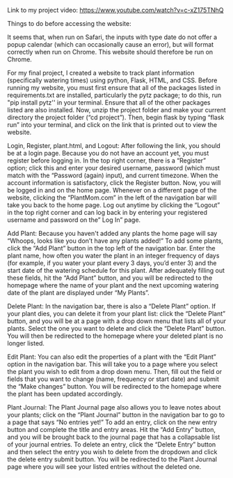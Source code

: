 Link to my project video: https://www.youtube.com/watch?v=c-xZ175TNhQ

Things to do before accessing the website:

It seems that, when run on Safari, the inputs with type date do not offer a popup calendar (which can occasionally cause an error), but will format correctly when run on Chrome.
This website should therefore be run on Chrome.

For my final project, I created a website to track plant information (specifically watering times) using python, Flask, HTML, and CSS. Before running my website, you must first
ensure that all of the packages listed in requirements.txt are installed, particularly the pytz package; to do this, run "pip install pytz'' in your terminal. Ensure that all of
the other packages listed are also installed. Now, unzip the project folder and make your current directory the project folder (“cd project”). Then, begin flask by typing “flask
run” into your terminal, and click on the link that is printed out to view the website.

Login, Register, plant.html, and Logout:
After following the link, you should be at a login page. Because you do not have an account yet, you must register before logging in. In the top right corner, there is a “Register”
option; click this and enter your desired username, password (which must match with the “Password (again) input), and current timezone. When the account information is satisfactory,
click the Register button. Now, you will be logged in and on the home page. Whenever on a different page of the website, clicking the “PlantMom.com” in the left of the navigation bar
will take you back to the home page. Log out anytime by clicking the “Logout” in the top right corner and can log back in by entering your registered username and password on the” Log
In” page.

Add Plant:
Because you haven't added any plants the home page will say “Whoops, looks like you don’t have any plants added!” To add some plants, click the “Add Plant” button in the top left of the
navigation bar. Enter the plant name, how often you water the plant in an integer frequency of days (for example, if you water your plant every 3 days, you’d enter 3) and the start date
of the watering schedule for this plant. After adequately filling out these fields, hit the “Add Plant” button, and you will be redirected to the homepage where the name of your plant and
the next upcoming watering date of the plant are displayed under “My Plants”.

Delete Plant:
In the navigation bar, there is also a “Delete Plant” option. If your plant dies, you can delete it from your plant list: click the “Delete Plant” button, and you will be at a page with a
drop down menu that lists all of your plants. Select the one you want to delete and click the “Delete Plant” button. You will then be redirected to the homepage where your deleted plant is
no longer listed.

Edit Plant:
You can also edit the properties of a plant with the “Edit Plant” option in the navigation bar. This will take you to a page where you select the plant you wish to edit from a drop down menu.
Then, fill out the field or fields that you want to change (name, frequency or start date) and submit the “Make changes” button. You will be redirected to the homepage where the plant has been
updated accordingly.

Plant Journal:
The Plant Journal page also allows you to leave notes about your plants; click on the “Plant Journal” button in the navigation bar to go to a page that says “No entries yet!” To add an entry,
click on the new entry button and complete the title and entry areas. Hit the “Add Entry” button, and you will be brought back to the journal page that has a collapsable list of your journal
entries. To delete an entry, click the “Delete Entry” button and then select the entry you wish to delete from the dropdown and click the delete entry submit button. You will be redirected to
the Plant Journal page where you will see your listed entries without the deleted one.



